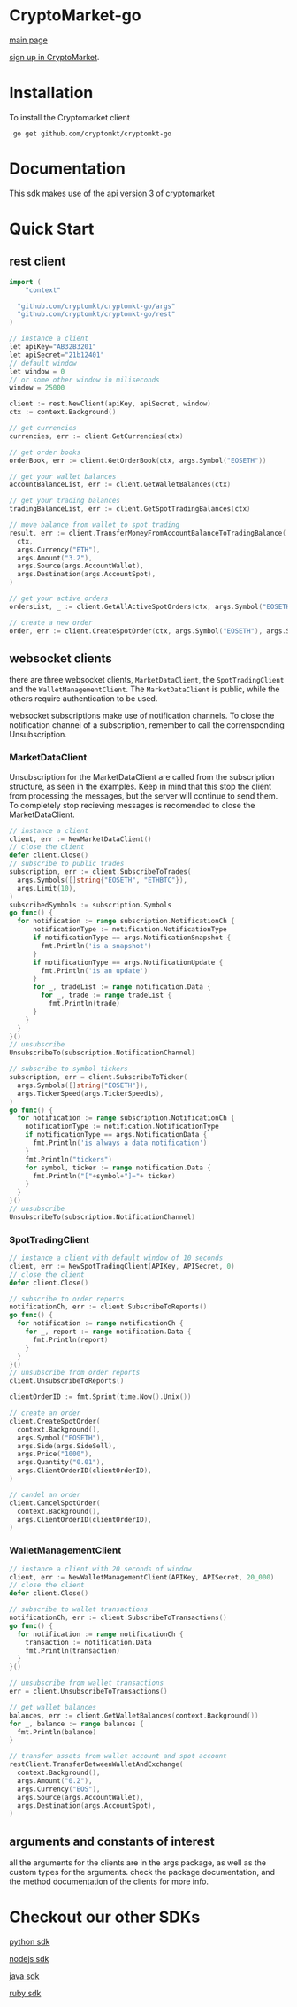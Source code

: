 # CryptoMarket-go

[main page](https://www.cryptomkt.com/)

[sign up in CryptoMarket](https://www.cryptomkt.com/account/register).

# Installation

To install the Cryptomarket client

```
 go get github.com/cryptomkt/cryptomkt-go
```

# Documentation

This sdk makes use of the [api version 3](https://api.exchange.cryptomkt.com/#about-cryptomarket-api) of cryptomarket

# Quick Start

## rest client

```go
import (
	"context"

  "github.com/cryptomkt/cryptomkt-go/args"
  "github.com/cryptomkt/cryptomkt-go/rest"
)

// instance a client
let apiKey="AB32B3201"
let apiSecret="21b12401"
// default window
let window = 0
// or some other window in miliseconds
window = 25000

client := rest.NewClient(apiKey, apiSecret, window)
ctx := context.Background()

// get currencies
currencies, err := client.GetCurrencies(ctx)

// get order books
orderBook, err := client.GetOrderBook(ctx, args.Symbol("EOSETH"))

// get your wallet balances
accountBalanceList, err := client.GetWalletBalances(ctx)

// get your trading balances
tradingBalanceList, err := client.GetSpotTradingBalances(ctx)

// move balance from wallet to spot trading
result, err := client.TransferMoneyFromAccountBalanceToTradingBalance(
  ctx,
  args.Currency("ETH"),
  args.Amount("3.2"),
  args.Source(args.AccountWallet),
  args.Destination(args.AccountSpot),
)

// get your active orders
ordersList, _ := client.GetAllActiveSpotOrders(ctx, args.Symbol("EOSETH"))

// create a new order
order, err := client.CreateSpotOrder(ctx, args.Symbol("EOSETH"), args.Side(args.SideTypeBuy), args.Quantity("10"), args.Price("10"))
```

## websocket clients

there are three websocket clients, `MarketDataClient`, the `SpotTradingClient` and the `WalletManagementClient`. The `MarketDataClient` is public, while the others require authentication to be used.

websocket subscriptions make use of notification channels. To close the notification channel of a subscription, remember to call the corrensponding Unsubscription.

### MarketDataClient

Unsubscription for the MarketDataClient are called from the subscription structure, as seen in the examples. Keep in mind that this stop the client from processing the messages, but the server will continue to send them. To completely stop recieving messages is recomended to close the MarketDataClient.

```go
// instance a client
client, err := NewMarketDataClient()
// close the client
defer client.Close()
// subscribe to public trades
subscription, err := client.SubscribeToTrades(
  args.Symbols([]string{"EOSETH", "ETHBTC"}),
  args.Limit(10),
)
subscribedSymbols := subscription.Symbols
go func() {
  for notification := range subscription.NotificationCh {
      notificationType := notification.NotificationType
      if notificationType == args.NotificationSnapshot {
        fmt.Println('is a snapshot')
      }
      if notificationType == args.NotificationUpdate {
        fmt.Println('is an update')
      }
      for _, tradeList := range notification.Data {
        for _, trade := range tradeList {
          fmt.Println(trade)
      }
    }
  }
}()
// unsubscribe
UnsubscribeTo(subscription.NotificationChannel)

// subscribe to symbol tickers
subscription, err = client.SubscribeToTicker(
  args.Symbols([]string{"EOSETH"}),
  args.TickerSpeed(args.TickerSpeed1s),
)
go func() {
  for notification := range subscription.NotificationCh {
    notificationType := notification.NotificationType
    if notificationType == args.NotificationData {
      fmt.Println('is always a data notification')
    }
    fmt.Println("tickers")
    for symbol, ticker := range notification.Data {
      fmt.Println("["+symbol+"]="+ ticker)
    }
  }
}()
// unsubscribe
UnsubscribeTo(subscription.NotificationChannel)
```

### SpotTradingClient

```go
// instance a client with default window of 10 seconds
client, err := NewSpotTradingClient(APIKey, APISecret, 0)
// close the client
defer client.Close()

// subscribe to order reports
notificationCh, err := client.SubscribeToReports()
go func() {
  for notification := range notificationCh {
    for _, report := range notification.Data {
      fmt.Println(report)
    }
  }
}()
// unsubscribe from order reports
client.UnsubscribeToReports()

clientOrderID := fmt.Sprint(time.Now().Unix())

// create an order
client.CreateSpotOrder(
  context.Background(),
  args.Symbol("EOSETH"),
  args.Side(args.SideSell),
  args.Price("1000"),
  args.Quantity("0.01"),
  args.ClientOrderID(clientOrderID),
)

// candel an order
client.CancelSpotOrder(
  context.Background(),
  args.ClientOrderID(clientOrderID),
)

```

### WalletManagementClient

```go
// instance a client with 20 seconds of window
client, err := NewWalletManagementClient(APIKey, APISecret, 20_000)
// close the client
defer client.Close()

// subscribe to wallet transactions
notificationCh, err := client.SubscribeToTransactions()
go func() {
  for notification := range notificationCh {
    transaction := notification.Data
    fmt.Println(transaction)
  }
}()

// unsubscribe from wallet transactions
err = client.UnsubscribeToTransactions()

// get wallet balances
balances, err := client.GetWalletBalances(context.Background())
for _, balance := range balances {
  fmt.Println(balance)
}

// transfer assets from wallet account and spot account
restClient.TransferBetweenWalletAndExchange(
  context.Background(),
  args.Amount("0.2"),
  args.Currency("EOS"),
  args.Source(args.AccountWallet),
  args.Destination(args.AccountSpot),
)
```

## arguments and constants of interest

all the arguments for the clients are in the args package, as well as the custom types for the arguments. check the package documentation, and the method documentation of the clients for more info.

# Checkout our other SDKs

[python sdk](https://github.com/cryptomkt/cryptomkt-python)

[nodejs sdk](https://github.com/cryptomkt/cryptomkt-node)

[java sdk](https://github.com/cryptomkt/cryptomkt-java)

[ruby sdk](https://github.com/cryptomkt/cryptomkt-ruby)
